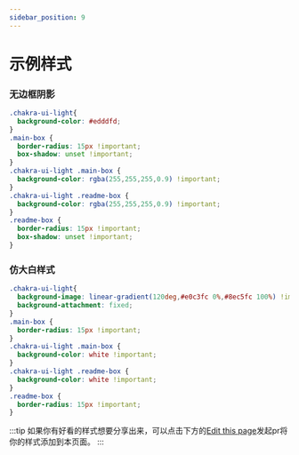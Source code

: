 ```yaml
---
sidebar_position: 9
---
```


# 示例样式
### 无边框阴影
```css
.chakra-ui-light{
  background-color: #edddfd;
}
.main-box {
  border-radius: 15px !important;
  box-shadow: unset !important;
}
.chakra-ui-light .main-box {
  background-color: rgba(255,255,255,0.9) !important;
}
.chakra-ui-light .readme-box {
  background-color: rgba(255,255,255,0.9) !important;
}
.readme-box {
  border-radius: 15px !important;
  box-shadow: unset !important;
}
```
### 仿大白样式
```css
.chakra-ui-light{
  background-image: linear-gradient(120deg,#e0c3fc 0%,#8ec5fc 100%) !important;
  background-attachment: fixed;
}
.main-box {
  border-radius: 15px !important;
}
.chakra-ui-light .main-box {
  background-color: white !important;
}
.chakra-ui-light .readme-box {
  background-color: white !important;
}
.readme-box {
  border-radius: 15px !important;
}
```
:::tip
如果你有好看的样式想要分享出来，可以点击下方的[Edit this page](https://github.com/Xhofe/alist-doc/edit/main/docs/style.md)发起pr将你的样式添加到本页面。
:::